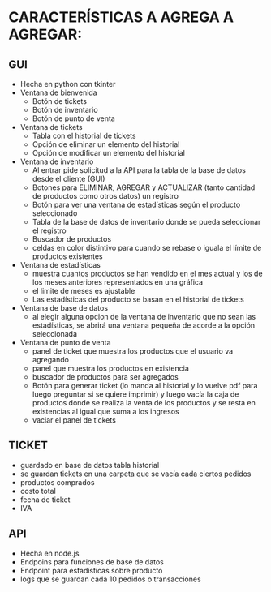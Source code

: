 # CARACTERÍSTICAS A AGREGA A AGREGAR:
## GUI
- Hecha en python con tkinter
- Ventana de bienvenida
    - Botón de tickets
    - Botón de inventario
    - Botón de punto de venta
- Ventana de tickets
    - Tabla con el historial de tickets
    - Opción de eliminar un elemento del historial
    - Opción de modificar un elemento del historial
- Ventana de inventario
    - Al entrar pide solicitud a la API para la tabla de la base de datos desde el cliente (GUI)
    - Botones para ELIMINAR, AGREGAR y ACTUALIZAR (tanto cantidad de productos como otros datos) un registro
    - Botón para ver una ventana de estadísticas según el producto seleccionado
    - Tabla de la base de datos de inventario donde se pueda seleccionar el registro
    - Buscador de productos
    - celdas en color distintivo para cuando se rebase o iguala el límite de productos existentes
- Ventana de estadísticas
    - muestra cuantos productos se han vendido en el mes actual y los de los meses anteriores representados en una gráfica
    - el limite de meses es ajustable
    - Las estadísticas del producto se basan en el historial de tickets
- Ventana de base de datos
    - al elegir alguna opcion de la ventana de inventario que no sean las estadísticas, se abrirá una ventana pequeña de acorde
      a la opción seleccionada
- Ventana de punto de venta
    - panel de ticket que muestra los productos que el usuario va agregando
    - panel que muestra los productos en existencia
    - buscador de productos para ser agregados
    - Botón para generar ticket (lo manda al historial y lo vuelve pdf para luego preguntar si se quiere imprimir) y luego vacía
      la caja de productos donde se realiza la venta de los productos y se resta en existencias al igual que suma a los ingresos
    - vaciar el panel de tickets
## TICKET
- guardado en base de datos tabla historial
- se guardan tickets en una carpeta que se vacía cada ciertos pedidos
- productos comprados
- costo total
- fecha de ticket
- IVA
## API
- Hecha en node.js
- Endpoins para funciones de base de datos
- Endpoint para estadísticas sobre producto
- logs que se guardan cada 10 pedidos o transacciones
